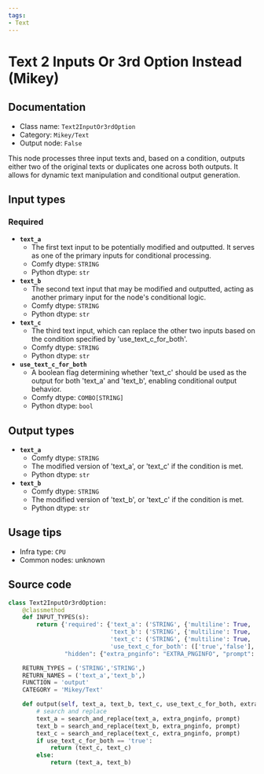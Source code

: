 ```yaml
---
tags:
- Text
---
```


# Text 2 Inputs Or 3rd Option Instead (Mikey)
## Documentation
- Class name: `Text2InputOr3rdOption`
- Category: `Mikey/Text`
- Output node: `False`

This node processes three input texts and, based on a condition, outputs either two of the original texts or duplicates one across both outputs. It allows for dynamic text manipulation and conditional output generation.
## Input types
### Required
- **`text_a`**
    - The first text input to be potentially modified and outputted. It serves as one of the primary inputs for conditional processing.
    - Comfy dtype: `STRING`
    - Python dtype: `str`
- **`text_b`**
    - The second text input that may be modified and outputted, acting as another primary input for the node's conditional logic.
    - Comfy dtype: `STRING`
    - Python dtype: `str`
- **`text_c`**
    - The third text input, which can replace the other two inputs based on the condition specified by 'use_text_c_for_both'.
    - Comfy dtype: `STRING`
    - Python dtype: `str`
- **`use_text_c_for_both`**
    - A boolean flag determining whether 'text_c' should be used as the output for both 'text_a' and 'text_b', enabling conditional output behavior.
    - Comfy dtype: `COMBO[STRING]`
    - Python dtype: `bool`
## Output types
- **`text_a`**
    - Comfy dtype: `STRING`
    - The modified version of 'text_a', or 'text_c' if the condition is met.
    - Python dtype: `str`
- **`text_b`**
    - Comfy dtype: `STRING`
    - The modified version of 'text_b', or 'text_c' if the condition is met.
    - Python dtype: `str`
## Usage tips
- Infra type: `CPU`
- Common nodes: unknown


## Source code
```python
class Text2InputOr3rdOption:
    @classmethod
    def INPUT_TYPES(s):
        return {'required': {'text_a': ('STRING', {'multiline': True, 'default': 'Text A'}),
                             'text_b': ('STRING', {'multiline': True, 'default': 'Text B'}),
                             'text_c': ('STRING', {'multiline': True, 'default': 'Text C'}),
                             'use_text_c_for_both': (['true','false'], {'default': 'false'}),},
                "hidden": {"extra_pnginfo": "EXTRA_PNGINFO", "prompt": "PROMPT"}}

    RETURN_TYPES = ('STRING','STRING',)
    RETURN_NAMES = ('text_a','text_b',)
    FUNCTION = 'output'
    CATEGORY = 'Mikey/Text'

    def output(self, text_a, text_b, text_c, use_text_c_for_both, extra_pnginfo, prompt):
        # search and replace
        text_a = search_and_replace(text_a, extra_pnginfo, prompt)
        text_b = search_and_replace(text_b, extra_pnginfo, prompt)
        text_c = search_and_replace(text_c, extra_pnginfo, prompt)
        if use_text_c_for_both == 'true':
            return (text_c, text_c)
        else:
            return (text_a, text_b)

```
